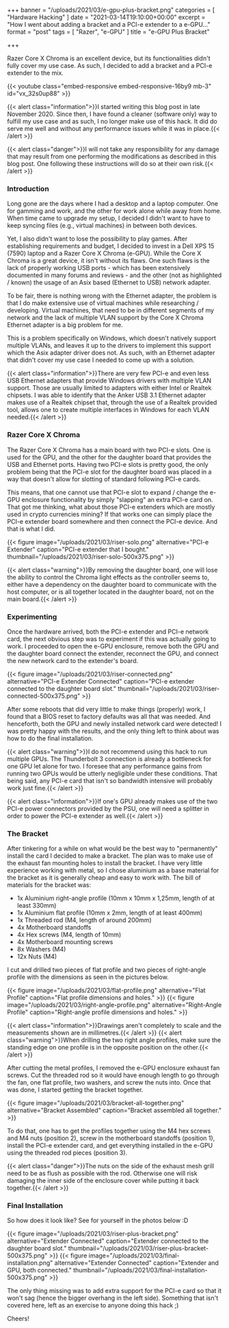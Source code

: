 +++
banner = "/uploads/2021/03/e-gpu-plus-bracket.png"
categories = [ "Hardware Hacking" ]
date = "2021-03-14T19:10:00+00:00"
excerpt = "How I went about adding a bracket and a PCI-e extender to a e-GPU..."
format = "post"
tags = [ "Razer", "e-GPU" ]
title = "e-GPU Plus Bracket"

+++

Razer Core X Chroma is an excellent device, but its functionalities didn't fully cover my use case. As such, I decided to add a bracket and a PCI-e extender to the mix.

<!--more-->

{{< youtube class="embed-responsive embed-responsive-16by9 mb-3" id="vx_32s0up88" >}}

{{< alert class="information">}}I started writing this blog post in late November 2020. Since then, I have found a cleaner (software only) way to fulfill my use case and as such, I no longer make use of this hack. It did do serve me well and without any performance issues while it was in place.{{< /alert >}}

{{< alert class="danger">}}I will not take any responsibility for any damage that may result from one performing the modifications as described in this blog post. One following these instructions will do so at their own risk.{{< /alert >}}

### Introduction

Long gone are the days where I had a desktop and a laptop computer. One for gamming and work, and the other for work alone while away from home. When time came to upgrade my setup, I decided I didn't want to have to keep syncing files (e.g., virtual machines) in between both devices.

Yet, I also didn't want to lose the possibility to play games. After establishing requirements and budget, I decided to invest in a Dell XPS 15 (7590) laptop and a Razer Core X Chroma (e-GPU). While the Core X Chroma is a great device, it isn't without its flaws. One such flaws is the lack of properly working USB ports - which has been extensively documented in many forums and reviews - and the other (not as highlighted / known) the usage of an Asix based (Ethernet to USB) network adapter.

To be fair, there is nothing wrong with the Ethernet adapter, the problem is that I do make extensive use of virtual machines while researching / developing. Virtual machines, that need to be in different segments of my network and the lack of multiple VLAN support by the Core X Chroma Ethernet adapter is a big problem for me.

This is a problem specifically on Windows, which doesn't natively support multiple VLANs, and leaves it up to the drivers to implement this support which the Asix adapter driver does not. As such, with an Ethernet adapter that didn't cover my use case I needed to come up with a solution.

{{< alert class="information">}}There are very few PCI-e and even less USB Ethernet adapters that provide Windows drivers with multiple VLAN support. Those are usually limited to adapters with either Intel or Realtek chipsets. I was able to identify that the Anker USB 3.1 Ethernet adapter makes use of a Realtek chipset that, through the use of a Realtek provided tool, allows one to create multiple interfaces in Windows for each VLAN needed.{{< /alert >}}

### Razer Core X Chroma

The Razer Core X Chroma has a main board with two PCI-e slots. One is used for the GPU, and the other for the daughter board that provides the USB and Ethernet ports. Having two PCI-e slots is pretty good, the only problem being that the PCI-e slot for the daughter board was placed in a way that doesn't allow for slotting of standard following PCI-e cards.

This means, that one cannot use that PCI-e slot to expand / change the e-GPU enclosure functionality by simply "slapping" an extra PCI-e card on. That got me thinking, what about those PCI-e extenders which are mostly used in crypto currencies mining? If that works one can simply place the PCI-e extender board somewhere and then connect the PCI-e device. And that is what I did.

{{< figure image="/uploads/2021/03/riser-solo.png" alternative="PCI-e Extender" caption="PCI-e extender that I bought." thumbnail="/uploads/2021/03/riser-solo-500x375.png" >}}

{{< alert class="warning">}}By removing the daughter board, one will lose the ability to control the Chroma light effects as the controller seems to, either have a dependency on the daughter board to communicate with the host computer, or is all together located in the daughter board, not on the main board.{{< /alert >}}

### Experimenting

Once the hardware arrived, both the PCI-e extender and PCI-e network card, the next obvious step was to experiment if this was actually going to work. I proceeded to open the e-GPU enclosure, remove both the GPU and the daughter board connect the extender, reconnect the GPU, and connect the new network card to the extender's board. 

{{< figure image="/uploads/2021/03/riser-connected.png" alternative="PCI-e Extender Connected" caption="PCI-e extender connected to the daughter board slot." thumbnail="/uploads/2021/03/riser-connected-500x375.png" >}}

After some reboots that did very little to make things (properly) work, I found that a BIOS reset to factory defaults was all that was needed. And henceforth, both the GPU and newly installed network card were detected! I was pretty happy with the results, and the only thing left to think about was how to do the final installation.

{{< alert class="warning">}}I do not recommend using this hack to run multiple GPUs. The Thunderbolt 3 connection is already a bottleneck for one GPU let alone for two. I foresee that any performance gains from running two GPUs would be utterly negligible under these conditions. That being said, any PCI-e card that isn't so bandwidth intensive will probably work just fine.{{< /alert >}}

{{< alert class="information">}}If one's GPU already makes use of the two PCI-e power connectors provided by the PSU, one will need a splitter in order to power the PCI-e extender as well.{{< /alert >}}

### The Bracket

After tinkering for a while on what would be the best way to "permanently" install the card I decided to make a bracket. The plan was to make use of the exhaust fan mounting holes to install the bracket. I have very little experience working with metal, so I chose aluminium as a base material for the bracket as it is generally cheap and easy to work with. The bill of materials for the bracket was:

- 1x Aluminium right-angle profile (10mm x 10mm x 1,25mm, length of at least 330mm)
- 1x Aluminium flat profile (10mm x 2mm, length of at least 400mm)
- 1x Threaded rod (M4, length of around 200mm)
- 4x Motherboard standoffs
- 4x Hex screws (M4, length of 10mm)
- 4x Motherboard mounting screws
- 8x Washers (M4)
- 12x Nuts (M4)

I cut and drilled two pieces of flat profile and two pieces of right-angle profile with the dimensions as seen in the pictures below.

{{< figure image="/uploads/2021/03/flat-profile.png" alternative="Flat Profile" caption="Flat profile dimensions and holes." >}}
{{< figure image="/uploads/2021/03/right-angle-profile.png" alternative="Right-Angle Profile" caption="Right-angle profile dimensions and holes." >}}

{{< alert class="information">}}Drawings aren't completely to scale and the measurements shown are in millimetres.{{< /alert >}}
{{< alert class="warning">}}When drilling the two right angle profiles, make sure the standing edge on one profile is in the opposite position on the other.{{< /alert >}}

After cutting the metal profiles, I removed the e-GPU enclosure exhaust fan screws. Cut the threaded rod so it would have enough length to go through the fan, one flat profile, two washers, and screw the nuts into. Once that was done, I started getting the bracket together.

{{< figure image="/uploads/2021/03/bracket-all-together.png" alternative="Bracket Assembled" caption="Bracket assembled all together." >}}

To do that, one has to get the profiles together using the M4 hex screws and M4 nuts (position 2), screw in the motherboard standoffs (position 1), install the PCI-e extender card, and get everything installed in the e-GPU using the threaded rod pieces (position 3).

{{< alert class="danger">}}The nuts on the side of the exhaust mesh grill need to be as flush as possible with the rod. Otherwise one will risk damaging the inner side of the enclosure cover while putting it back together.{{< /alert >}}

### Final Installation

So how does it look like? See for yourself in the photos below :D

{{< figure image="/uploads/2021/03/riser-plus-bracket.png" alternative="Extender Connected" caption="Extender connected to the daughter board slot." thumbnail="/uploads/2021/03/riser-plus-bracket-500x375.png" >}}
{{< figure image="/uploads/2021/03/final-installation.png" alternative="Extender Connected" caption="Extender and GPU, both connected." thumbnail="/uploads/2021/03/final-installation-500x375.png" >}}

The only thing missing was to add extra support for the PCI-e card so that it won't sag (hence the bigger overhang in the left side). Something that isn't covered here, left as an exercise to anyone doing this hack ;)

Cheers!